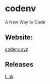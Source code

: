# codenv
A New Way to Code

## Website:
[codenv.xyz](http://codenv.xyz/)


## Releases
[Link](https://github.com/chinmayshah99/codenv/releases)
